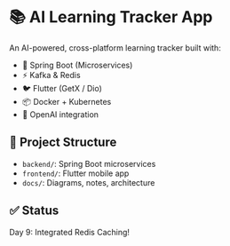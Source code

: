 # 📚 AI Learning Tracker App

An AI-powered, cross-platform learning tracker built with:
- 🧠 Spring Boot (Microservices)
- ⚡ Kafka & Redis
- 🐦 Flutter (GetX / Dio)
- 📦 Docker + Kubernetes
- 🤖 OpenAI integration

## 📁 Project Structure

- `backend/`: Spring Boot microservices
- `frontend/`: Flutter mobile app
- `docs/`: Diagrams, notes, architecture

## ✅ Status

Day 9: Integrated Redis Caching!
